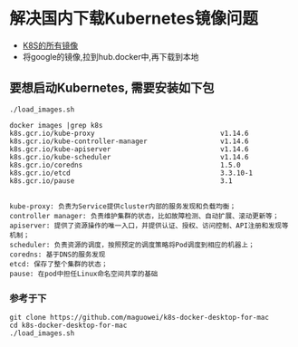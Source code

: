 # 解决国内下载Kubernetes镜像问题
- [K8S的所有镜像](https://console.cloud.google.com/gcr/images/google-containers/GLOBAL)
- 将google的镜像,拉到hub.docker中,再下载到本地

## 要想启动Kubernetes, 需要安装如下包
```
./load_images.sh

docker images |grep k8s
k8s.gcr.io/kube-proxy                               v1.14.6          
k8s.gcr.io/kube-controller-manager                  v1.14.6         
k8s.gcr.io/kube-apiserver                           v1.14.6        
k8s.gcr.io/kube-scheduler                           v1.14.6       
k8s.gcr.io/coredns                                  1.5.0        
k8s.gcr.io/etcd                                     3.3.10-1    
k8s.gcr.io/pause                                    3.1        


kube-proxy: 负责为Service提供cluster内部的服务发现和负载均衡；
controller manager: 负责维护集群的状态，比如故障检测、自动扩展、滚动更新等；
apiserver: 提供了资源操作的唯一入口，并提供认证、授权、访问控制、API注册和发现等机制；
scheduler: 负责资源的调度，按照预定的调度策略将Pod调度到相应的机器上；
coredns: 基于DNS的服务发现
etcd: 保存了整个集群的状态；
pause: 在pod中担任Linux命名空间共享的基础
```






### 参考于下
```
git clone https://github.com/maguowei/k8s-docker-desktop-for-mac
cd k8s-docker-desktop-for-mac
./load_images.sh
```
